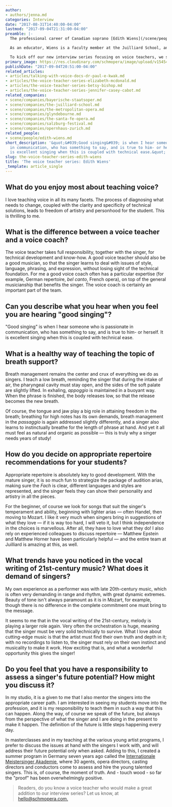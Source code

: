 ```yaml
---
author:
- authors/jenna.md
categories: Interview
date: "2017-08-31T14:40:00-04:00"
lastmod: "2017-09-04T21:31:00-04:00"
preamble: |-
  The professional career of Canadian soprano [Edith Wiens](/scene/people/edith-wiens/) is one that's truly all-encompassing. She is an Officer of the Order of Canada, a Grammy Award-winner, a lead specialist in the performance and recording of Lieder, and her concert and operatic appearances have taken her to the stages of La Scala, the Santa Fe Opera, the Glyndebourne Festival, the Salzburg Festival, and London's Wigmore Hall.

  As an educator, Wiens is a faculty member at the Juilliard School, and she teaches regularly at The Metropolitan Opera's Lindemann Young Artist Development Program. She is in demand among the students of the Guildhall School of Music and Drama and the Royal College of Music in London, and she has been invited to work with the studios of the Bayerische Staatsoper, Oper Frankfurt, the Zürich Opernhaus, and the Norwegian National Opera. Wiens is the Artistic Director of the [International Meistersinger Akademie](https://meistersingerakademie.com/), which pairs emerging artists with valuable professional contacts.

  To kick off our new interview series focusing on voice teachers, we spoke with Edith Wiens about all things voice: breath support, repertoire choice, and the important link between a student's present and future.
primary_image: https://res.cloudinary.com/schmopera/image/upload/v1545409169/media/webhook-uploads/1504205235380/2017-08-31---Edith-Wiens.jpg.jpg
publishDate: "2017-09-04T20:51:00-04:00"
related_articles:
- articles/talking-with-voice-docs-dr-paul-e-kwak.md
- articles/the-voice-teacher-series-elizabeth-mcdonald.md
- articles/the-voice-teacher-series-betsy-bishop.md
- articles/the-voice-teacher-series-jennifer-casey-cabot.md
related_companies:
- scene/companies/bayerische-staatsoper.md
- scene/companies/the-juilliard-school.md
- scene/companies/the-metropolitan-opera.md
- scene/companies/glyndebourne.md
- scene/companies/the-santa-fe-opera.md
- scene/companies/salzburg-festival.md
- scene/companies/opernhaus-zurich.md
related_people:
- scene/people/edith-wiens.md
short_description: '&quot;&#039;Good singing&#039; is when I hear someone who is passionate
  in communication, who has something to say, and is true to him- or herself.  It
  is excellent singing when this is coupled with technical ease.&quot;'
slug: the-voice-teacher-series-edith-wiens
title: 'The voice teacher series: Edith Wiens'
_template: article_single
---
```


## What do you enjoy most about teaching voice?

I love teaching voice in all its many facets. The process of diagnosing what needs to change, coupled with the clarity and specificity of technical solutions, leads to freedom of artistry and personhood for the student. This is thrilling to me.  

## What is the difference between a voice teacher and a voice coach?

The voice teacher takes full responsibility, together with the singer, for technical development and know-how.  A good voice teacher should also be a good musician, so that the singer learns to deal with issues of style, language, phrasing, and expression, without losing sight of the technical foundation.  For me a good voice coach often has a particular expertise (for example, German repertoire, *bel canto*, French opera), on top of the general musicianship that benefits the singer.  The voice coach is certainly an important part of the team.
  
## Can you describe what you hear when you feel you are hearing "good singing"?

"Good singing" is when I hear someone who is passionate in communication, who has something to say, and is true to him- or herself.  It is excellent singing when this is coupled with technical ease.  

## What is a healthy way of teaching the topic of breath support?

Breath management remains the center and crux of everything we do as singers. I teach a low breath, reminding the singer that during the intake of air, the pharyngeal cavity must stay open, and the sides of the soft palate are slightly lifted.  In exhaling, *appoggio* is maintained in a buoyant way. When the phrase is finished, the body releases low, so that the release becomes the new breath.  

Of course, the tongue and jaw play a big role in attaining freedom in the breath; breathing for high notes has its own demands, breath management in the *passaggio* is again addressed slightly differently, and a singer also learns to instinctually breathe for the length of phrase at hand. And yet it all must feel as natural and organic as possible — this is truly why a singer needs years of  study!

## How do you decide on appropriate repertoire recommendations for your students?

Appropriate repertoire is absolutely key to good development.  With the mature singer, it is so much fun to strategize the package of audition arias, making sure the *Fach* is clear, different languages and styles are represented, and the singer feels they can show their personality and artistry in all the pieces. 

For the beginner, of course we look for songs that suit the singer's temperament and ability, beginning with lighter arias — often Handel, then moving to Mozart. I like it very much when singers bring in suggestions of what they love — if it is way too hard, I will veto it, but I think independence in the choices is marvellous.  After all, they have to love what they do! I also rely on experienced colleagues to discuss repertoire — Matthew Epstein and Matthew Horner have been particularly helpful — and the entire team at Juilliard is amazing at this, as well.

## What trends have you noticed in the vocal writing of 21st-century music? What does it demand of singers?

My own experience as a performer was with late 20th-century music, which is often very demanding in range and rhythm, with great dynamic extremes.  Beauty of tone isn't always paramount as it is in Mozart, for example, though there is no difference in the complete commitment one must bring to the message.  

It seems to me that in the vocal writing of the 21st-century, melody is playing a larger role again.  Very often the orchestration is huge, meaning that the singer must be very solid technically to survive.  What I love about cutting-edge music is that the artist must find their own truth and depth in it; with no recordings to listen to, the singer must rely on their own instinct and musicality to make it work.  How exciting that is, and what a wonderful opportunity this gives the singer!   

## Do you feel that you have a responsibility to assess a singer's future potential? How might you discuss it?

In my studio, it is a given to me that I also mentor the singers into the appropriate career path.  I am interested in seeing my students move into the profession, and it is my responsibility to teach them in such a way that this can happen.  Along the way, of course we speak of the future, but always from the perspective of what the singer and I are doing in the present to make it happen.  The definition of the future is little steps happening every day.  

In masterclasses and in my teaching at the various young artist programs, I prefer to discuss the issues at hand with the singers I work with, and will address their future potential only when asked.  Adding to this, I created a summer program in Germany seven years ago called the [Internationale Meistersinger Akademie](https://meistersingerakademie.com/), where 30 agents, opera directors, casting directors and conductors come to assess and hire the young talented singers.  This is, of course, the moment of truth.  And - touch wood - so far the "proof" has been overwhelmingly positive.

>Readers, do you know a voice teacher who would make a great addition to our interview series? Let us know, at [hello@schmopera.com.](mailto:hello@schmopera.com)
